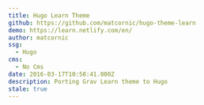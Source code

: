 ```yaml
---
title: Hugo Learn Theme
github: https://github.com/matcornic/hugo-theme-learn
demo: https://learn.netlify.com/en/
author: matcornic
ssg:
  - Hugo
cms:
  - No Cms
date: 2016-03-17T10:58:41.000Z
description: Porting Grav Learn theme to Hugo
stale: true
---
```

